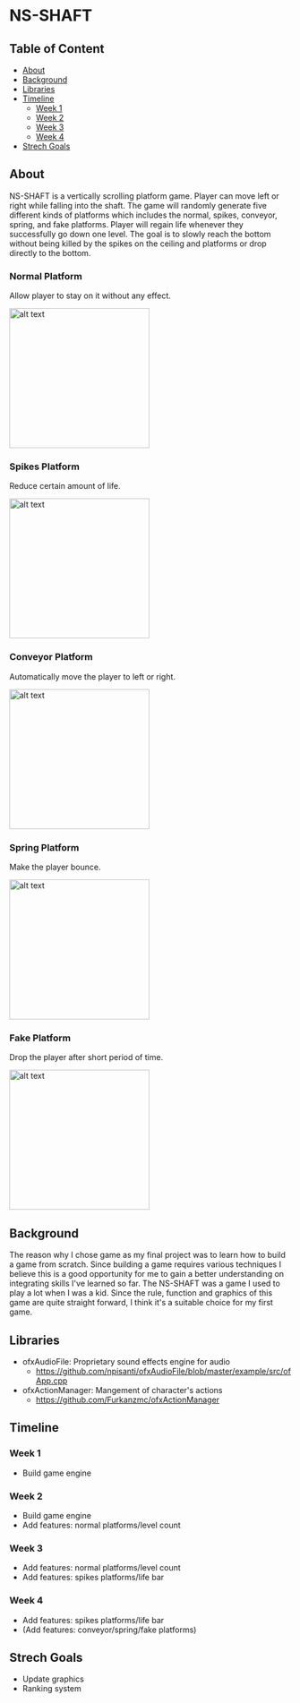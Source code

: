 # NS-SHAFT

## Table of Content
<!-- TOC -->

- [About](#about)
- [Background](#background)
- [Libraries](#libraries)
- [Timeline](#timeline)
  * [Week 1](#week-1)
  * [Week 2](#week-2)
  * [Week 3](#week-3)
  * [Week 4](#week-4)
- [Strech Goals](#strech-goals)

<!-- /TOC -->

## About

NS-SHAFT is a vertically scrolling platform game. Player can move left or right while falling into the shaft. The game will randomly generate five different kinds of platforms which includes the normal, spikes, conveyor, spring, and fake platforms. Player will regain life whenever they successfully go down one level. The goal is to slowly reach the bottom without being killed by the spikes on the ceiling and platforms or drop directly to the bottom. 

### Normal Platform                  
Allow player to stay on it without any effect.

<img src="https://github.com/CS126FA19/serious-snakes-914-Chu/blob/master/leftright.gif" alt="alt text" width="250" height="250">

### Spikes Platform  
Reduce certain amount of life.

<img src="https://github.com/CS126FA19/serious-snakes-914-Chu/blob/master/spike.gif" alt="alt text" width="250" height="250">


### Conveyor Platform  
Automatically move the player to left or right.

<img src="https://github.com/CS126FA19/serious-snakes-914-Chu/blob/master/conveyor.gif" alt="alt text" width="250" height="250">

### Spring Platform  
Make the player bounce.

<img src="https://github.com/CS126FA19/serious-snakes-914-Chu/blob/master/spring.gif" alt="alt text" width="250" height="250">

### Fake Platform  
Drop the player after short period of time.

<img src="https://github.com/CS126FA19/serious-snakes-914-Chu/blob/master/flip.gif" alt="alt text" width="250" height="250">


## Background

The reason why I chose game as my final project was to learn how to build a game from scratch. Since building a game requires various techniques I believe this is a good opportunity for me to gain a better understanding on integrating skills I've learned so far. The NS-SHAFT was a game I used to play a lot when I was a kid. Since the rule, function and graphics of this game are quite straight forward, I think it's a suitable choice for my first game.

## Libraries

- ofxAudioFile: Proprietary sound effects engine for audio
  * https://github.com/npisanti/ofxAudioFile/blob/master/example/src/ofApp.cpp
- ofxActionManager: Mangement of character's actions
  * https://github.com/Furkanzmc/ofxActionManager

## Timeline

### Week 1
- Build game engine
### Week 2
- Build game engine
- Add features: normal platforms/level count
### Week 3
- Add features: normal platforms/level count
- Add features: spikes platforms/life bar
### Week 4
- Add features: spikes platforms/life bar
- (Add features: conveyor/spring/fake platforms)
  
## Strech Goals

- Update graphics
- Ranking system
